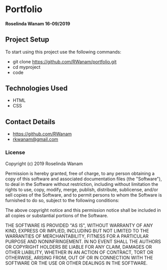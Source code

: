 # Portfolio 
#### **Roselinda Wanam** 16-09/2019

## Project Setup
To start using this project use the following commands:
* git clone https://github.com/RWanam/portfolio.git
* cd myproject
* code

## Technologies Used
* HTML
* CSS

## Contact Details
* https://github.com/RWanam
* rkwanam@gmail.com

### License
Copyright (c) 2019 Roselinda Wanam

Permission is hereby granted, free of charge, to any person obtaining a copy of this software and associated documentation files (the "Software"), to deal in the Software without restriction, including without limitation the rights to use, copy, modify, merge, publish, distribute, sublicense, and/or sell copies of the Software, and to permit persons to whom the Software is furnished to do so, subject to the following conditions:

The above copyright notice and this permission notice shall be included in all copies or substantial portions of the Software.

THE SOFTWARE IS PROVIDED "AS IS", WITHOUT WARRANTY OF ANY KIND, EXPRESS OR IMPLIED, INCLUDING BUT NOT LIMITED TO THE WARRANTIES OF MERCHANTABILITY, FITNESS FOR A PARTICULAR PURPOSE AND NONINFRINGEMENT. IN NO EVENT SHALL THE AUTHORS OR COPYRIGHT HOLDERS BE LIABLE FOR ANY CLAIM, DAMAGES OR OTHER LIABILITY, WHETHER IN AN ACTION OF CONTRACT, TORT OR OTHERWISE, ARISING FROM, OUT OF OR IN CONNECTION WITH THE SOFTWARE OR THE USE OR OTHER DEALINGS IN THE SOFTWARE.
